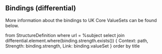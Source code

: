 ## Bindings (differential)

More information about the bindings to UK Core ValueSets can be found below.

<fql>
    from StructureDefinition
    where url = %subject
    select
    join differential.element.where(binding.strength.exists())
    {
        Context: path,
        Strength: binding.strength,
        Link: binding.valueSet
    }
    order by title
</fql>